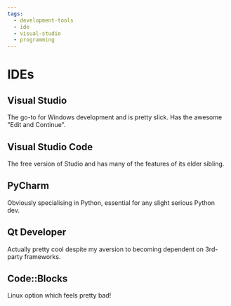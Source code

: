 ```yaml
---
tags:
  - development-tools
  - ide
  - visual-studio
  - programming
---
```


# IDEs

## Visual Studio
The go-to for Windows development and is pretty slick. Has the awesome "Edit and Continue".

## Visual Studio Code
The free version of Studio and has many of the features of its elder sibling.

## PyCharm
Obviously specialising in Python, essential for any slight serious Python dev.

## Qt Developer
Actually pretty cool despite my aversion to becoming dependent on 3rd-party frameworks.

## Code::Blocks
Linux option which feels pretty bad!

